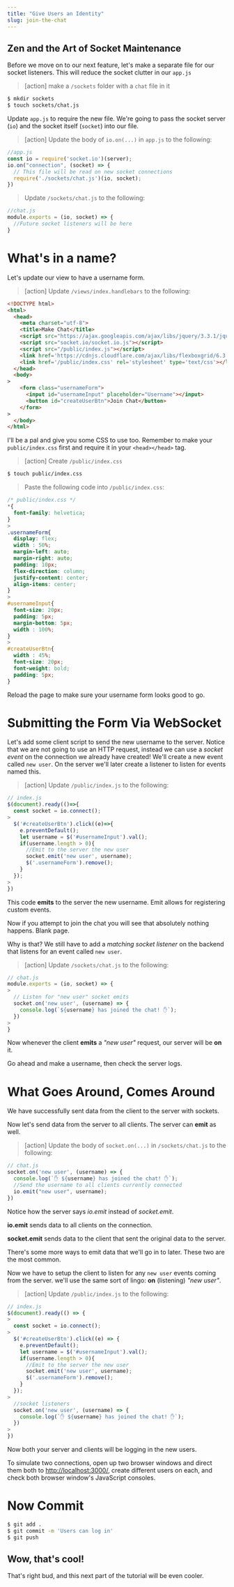```yaml
---
title: "Give Users an Identity"
slug: join-the-chat
---
```


## Zen and the Art of Socket Maintenance

Before we move on to our next feature, let's make a separate file for our socket listeners. This will reduce the socket clutter in our `app.js`

>[action]
> make a `/sockets` folder with a `chat` file in it
>
```bash
$ mkdir sockets
$ touch sockets/chat.js
```

Update `app.js` to require the new file. We're going to pass the socket server (`io`) and the socket itself (`socket`) into our file.

>[action]
> Update the body of `io.on(...)` in `app.js` to the following:
>
```javascript
//app.js
const io = require('socket.io')(server);
io.on("connection", (socket) => {
  // This file will be read on new socket connections
  require('./sockets/chat.js')(io, socket);
})
```
>
> Update `/sockets/chat.js` to the following:
>
```javascript
//chat.js
module.exports = (io, socket) => {
  //Future socket listeners will be here
}
```

# What's in a name?

Let's update our view to have a username form.

>[action]
> Update `/views/index.handlebars` to the following:
>
```html
<!DOCTYPE html>
<html>
  <head>
    <meta charset="utf-8">
    <title>Make Chat</title>
    <script src="https://ajax.googleapis.com/ajax/libs/jquery/3.3.1/jquery.min.js"></script>
    <script src="socket.io/socket.io.js"></script>
    <script src="/public/index.js"></script>
    <link href='https://cdnjs.cloudflare.com/ajax/libs/flexboxgrid/6.3.1/flexboxgrid.min.css'></link>
    <link href='/public/index.css' rel='stylesheet' type='text/css'></link>
  </head>
  <body>
>
    <form class="usernameForm">
      <input id="usernameInput" placeholder="Username"></input>
      <button id="createUserBtn">Join Chat</button>
    </form>
>
  </body>
</html>
```

I'll be a pal and give you some CSS to use too. Remember to make your `public/index.css` first and require it in your `<head></head>` tag.

>[action]
> Create `/public/index.css`
>
```bash
$ touch public/index.css
```
>
> Paste the following code into `/public/index.css`:
>
```css
/* public/index.css */
*{
  font-family: helvetica;
}
>
.usernameForm{
  display: flex;
  width : 50%;
  margin-left: auto;
  margin-right: auto;
  padding: 10px;
  flex-direction: column;
  justify-content: center;
  align-items: center;
}
>
#usernameInput{
  font-size: 20px;
  padding: 5px;
  margin-bottom: 5px;
  width : 100%;
}
>
#createUserBtn{
  width : 45%;
  font-size: 20px;
  font-weight: bold;
  padding: 5px;
}
```

Reload the page to make sure your username form looks good to go.

# Submitting the Form Via WebSocket

Let's add some client script to send the new username to the server. Notice that we are not going to use an HTTP request, instead we can use a *socket event* on the connection we already have created! We'll create a new event called `new user`. On the server we'll later create a listener to listen for events named this.

>[action]
> Update `/public/index.js` to the following:
>
```javascript
// index.js
$(document).ready(()=>{
  const socket = io.connect();
>
  $('#createUserBtn').click((e)=>{
    e.preventDefault();
    let username = $('#usernameInput').val();
    if(username.length > 0){
      //Emit to the server the new user
      socket.emit('new user', username);
      $('.usernameForm').remove();
    }
  });
>
})
```

This code **emits** to the server the new username. Emit allows for registering custom events.

Now if you attempt to join the chat you will see that absolutely nothing happens. Blank page.

Why is that? We still have to add a *matching socket listener* on the backend that listens for an event called `new user`.

>[action]
> Update `/sockets/chat.js` to the following:
>
```javascript
// chat.js
module.exports = (io, socket) => {
>
  // Listen for "new user" socket emits
  socket.on('new user', (username) => {
    console.log(`${username} has joined the chat! ✋`);
  })
>
}
```

Now whenever the client **emits** a *"new user"* request, our server will be **on** it.

Go ahead and make a username, then check the server logs.

# What Goes Around, Comes Around

We have successfully sent data from the client to the server with sockets.

Now let's send data from the server to all clients. The server can **emit** as well.

>[action]
> Update the body of `socket.on(...)` in `/sockets/chat.js` to the following:
>
```javascript
// chat.js
socket.on('new user', (username) => {
  console.log(`✋ ${username} has joined the chat! ✋`);
  //Send the username to all clients currently connected
  io.emit("new user", username);
})
```

Notice how the server says *io.emit* instead of *socket.emit*.

**io.emit** sends data to all clients on the connection.

**socket.emit** sends data to the client that sent the original data to the server.

There's some more ways to emit data that we'll go in to later. These two are the most common.

Now we have to setup the client to listen for any `new user` events coming from the server. we'll use the same sort of lingo: **on** (listening) *"new user"*.

>[action]
> Update `/public/index.js` to the following:
>
```javascript
// index.js
$(document).ready(() => {
>
  const socket = io.connect();
>
  $('#createUserBtn').click((e) => {
    e.preventDefault();
    let username = $('#usernameInput').val();
    if(username.length > 0){
      //Emit to the server the new user
      socket.emit('new user', username);
      $('.usernameForm').remove();
    }
  });
>
  //socket listeners
  socket.on('new user', (username) => {
    console.log(`✋ ${username} has joined the chat! ✋`);
  })
>
})
```

Now both your server and clients will be logging in the new users.

To simulate two connections, open up two browser windows and direct them both to [http://localhost:3000/](http://localhost:3000/), create different users on each, and check both browser window's JavaScript consoles.

# Now Commit

```bash
$ git add .
$ git commit -m 'Users can log in'
$ git push
```

## Wow, that's cool!

That's right bud, and this next part of the tutorial will be even cooler.

